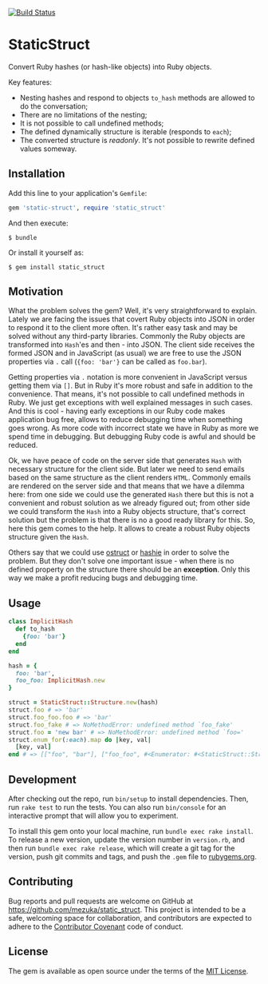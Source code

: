 [![Build Status](https://travis-ci.org/mezuka/static_struct.svg?branch=master)](https://travis-ci.org/mezuka/static_struct)

# StaticStruct

Convert Ruby hashes (or hash-like objects) into Ruby objects.

Key features:

* Nesting hashes and respond to objects `to_hash` methods are allowed to do the conversation;
* There are no limitations of the nesting;
* It is not possible to call undefined methods;
* The defined dynamically structure is iterable (responds to `each`);
* The converted structure is *readonly*. It's not possible to rewrite defined values someway.

## Installation

Add this line to your application's `Gemfile`:

```ruby
gem 'static-struct', require 'static_struct'
```

And then execute:

    $ bundle

Or install it yourself as:

    $ gem install static_struct

## Motivation

What the problem solves the gem? Well, it's very straightforward to explain. Lately we are facing the issues
that covert Ruby objects into JSON in order to respond it to the client more often. It's rather easy task
and may be solved without any third-party libraries. Commonly the Ruby objects are transformed into
`Hash`'es and then - into JSON. The client side receives the formed JSON and in JavaScript (as usual)
we are free to use the JSON properties via `.` call (`{foo: 'bar'}` can be called as `foo.bar`).

Getting properties via `.` notation is more convenient in JavaScript versus getting them via `[]`.
But in Ruby it's more robust and safe in addition to the convenience. That means, it's not possible
to call undefined methods in Ruby. We just get exceptions with well explained messages in such cases.
And this is cool - having early exceptions in our Ruby code makes application bug free, allows to
reduce debugging time when something goes wrong. As more code with incorrect state we have in Ruby as
more we spend time in debugging. But debugging Ruby code is awful and should be reduced.

Ok, we have peace of code on the server side that generates `Hash` with necessary structure for the client side.
But later we need to send emails based on the same structure as the client renders `HTML`. Commonly
emails are rendered on the server side and that means that we have a dilemma here: from one side we
could use the generated `Hash` there but this is not a convenient and robust solution as we already
figured out; from other side we could transform the `Hash` into a Ruby objects structure, that's
correct solution but the problem is that there is no a good ready library for this. So, here this gem comes
to the help. It allows to create a robust Ruby objects structure given the `Hash`.

Others say that we could use [ostruct](http://ruby-doc.org/stdlib-2.0.0/libdoc/ostruct/rdoc/OpenStruct.html) or [hashie](https://github.com/intridea/hashie) in order to solve the problem. But they don't solve one
important issue - when there is no defined property on the structure there should be an **exception**.
Only this way we make a profit reducing bugs and debugging time.

## Usage

```ruby
class ImplicitHash
  def to_hash
    {foo: 'bar'}
  end
end

hash = {
  foo: 'bar',
  foo_foo: ImplicitHash.new
}

struct = StaticStruct::Structure.new(hash)
struct.foo # => 'bar'
struct.foo_foo.foo # => 'bar'
struct.foo_fake # => NoMethodError: undefined method `foo_fake'
struct.foo = 'new bar' # => NoMethodError: undefined method `foo='
struct.enum_for(:each).map do |key, val|
  [key, val]
end # => [["foo", "bar"], ["foo_foo", #<Enumerator: #<StaticStruct::Structure foo = bar>:each>]]
```

## Development

After checking out the repo, run `bin/setup` to install dependencies. Then, run `rake test` to run the tests. You can also run `bin/console` for an interactive prompt that will allow you to experiment.

To install this gem onto your local machine, run `bundle exec rake install`. To release a new version, update the version number in `version.rb`, and then run `bundle exec rake release`, which will create a git tag for the version, push git commits and tags, and push the `.gem` file to [rubygems.org](https://rubygems.org).

## Contributing

Bug reports and pull requests are welcome on GitHub at https://github.com/mezuka/static_struct. This project is intended to be a safe, welcoming space for collaboration, and contributors are expected to adhere to the [Contributor Covenant](http://contributor-covenant.org) code of conduct.


## License

The gem is available as open source under the terms of the [MIT License](http://opensource.org/licenses/MIT).

